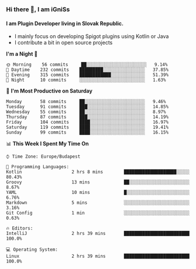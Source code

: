 ### Hi there 👋, I am iGniSs

#### I am Plugin Developer living in Slovak Republic.
- I mainly focus on developing Spigot plugins using Kotlin or Java
- I contribute a bit in open source projects

<!--START_SECTION:waka-->
**I'm a Night 🦉** 

```text
🌞 Morning    56 commits     ██░░░░░░░░░░░░░░░░░░░░░░░   9.14% 
🌆 Daytime    232 commits    █████████░░░░░░░░░░░░░░░░   37.85% 
🌃 Evening    315 commits    ████████████░░░░░░░░░░░░░   51.39% 
🌙 Night      10 commits     ░░░░░░░░░░░░░░░░░░░░░░░░░   1.63%

```
📅 **I'm Most Productive on Saturday** 

```text
Monday       58 commits     ██░░░░░░░░░░░░░░░░░░░░░░░   9.46% 
Tuesday      91 commits     ███░░░░░░░░░░░░░░░░░░░░░░   14.85% 
Wednesday    55 commits     ██░░░░░░░░░░░░░░░░░░░░░░░   8.97% 
Thursday     87 commits     ███░░░░░░░░░░░░░░░░░░░░░░   14.19% 
Friday       104 commits    ████░░░░░░░░░░░░░░░░░░░░░   16.97% 
Saturday     119 commits    ████░░░░░░░░░░░░░░░░░░░░░   19.41% 
Sunday       99 commits     ████░░░░░░░░░░░░░░░░░░░░░   16.15%

```


📊 **This Week I Spent My Time On** 

```text
⌚︎ Time Zone: Europe/Budapest

💬 Programming Languages: 
Kotlin                   2 hrs 8 mins        ████████████████████░░░░░   80.43% 
Groovy                   13 mins             ██░░░░░░░░░░░░░░░░░░░░░░░   8.67% 
YAML                     10 mins             █░░░░░░░░░░░░░░░░░░░░░░░░   6.76% 
Markdown                 5 mins              ░░░░░░░░░░░░░░░░░░░░░░░░░   3.16% 
Git Config               1 min               ░░░░░░░░░░░░░░░░░░░░░░░░░   0.63%

🔥 Editors: 
IntelliJ                 2 hrs 39 mins       █████████████████████████   100.0%

💻 Operating System: 
Linux                    2 hrs 39 mins       █████████████████████████   100.0%

```


<!--END_SECTION:waka-->